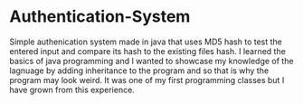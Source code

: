 # Authentication-System
Simple authenication system made in java that uses MD5 hash to test the entered input and compare its hash to the existing files hash. I learned the basics of java programming and I wanted to showcase my knowledge of the lagnuage by adding inheritance to the program and so that is why the program may look weird. It was one of my first programming classes but I have grown from this experience.
